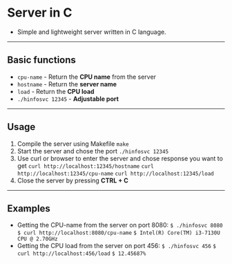 # Server in C
* Simple and lightweight server written in C language.
---
## Basic functions
* `cpu-name` - Return the **CPU name** from the server
* `hostname` - Return the **server name**
* `load` - Return the **CPU load**
* `./hinfosvc 12345` - **Adjustable port**
---
## Usage
1. Compile the server using Makefile
    `make`
2. Start the server and chose the port
    `./hinfosvc 12345`
3. Use curl or browser to enter the server and chose response you want to get
    `curl http://localhost:12345/hostname`
    `curl http://localhost:12345/cpu-name`
    `curl http://localhost:12345/load`
4. Close the server by pressing **CTRL + C**
---
## Examples
* Getting the CPU-name from the server on port 8080:
`$ ./hinfosvc 8080`
`$ curl http://localhost:8080/cpu-name`
`$ Intel(R) Core(TM) i3-7130U CPU @ 2.70GHz`
* Getting the CPU load from the server on port 456:
`$ ./hinfosvc 456`
`$ curl http://localhost:456/load`
`$ 12.45687%`
